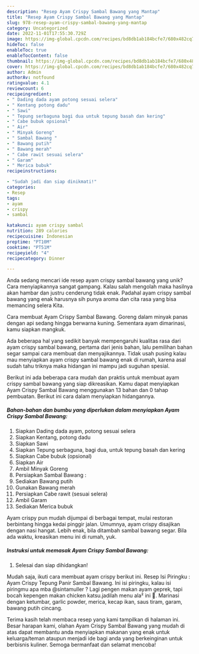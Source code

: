 ```yaml
---
description: "Resep Ayam Crispy Sambal Bawang yang Mantap"
title: "Resep Ayam Crispy Sambal Bawang yang Mantap"
slug: 978-resep-ayam-crispy-sambal-bawang-yang-mantap
category: Uncategorized
date: 2022-11-01T17:55:30.729Z
image: https://img-global.cpcdn.com/recipes/bd8db1ab184bcfe7/680x482cq70/ayam-crispy-sambal-bawang-foto-resep-utama.jpg
hideToc: false
enableToc: true
enableTocContent: false
thumbnail: https://img-global.cpcdn.com/recipes/bd8db1ab184bcfe7/680x482cq70/ayam-crispy-sambal-bawang-foto-resep-utama.jpg
cover: https://img-global.cpcdn.com/recipes/bd8db1ab184bcfe7/680x482cq70/ayam-crispy-sambal-bawang-foto-resep-utama.jpg
author: Admin
authorAv: notfound
ratingvalue: 4.1
reviewcount: 6
recipeingredient:
- " Dading dada ayam potong sesuai selera"
- " Kentang potong dadu"
- " Sawi"
- " Tepung serbaguna bagi dua untuk tepung basah dan kering"
- " Cabe bubuk opsional"
- " Air"
- " Minyak Goreng"
- " Sambal Bawang "
- " Bawang putih"
- " Bawang merah"
- " Cabe rawit sesuai selera"
- " Garam"
- " Merica bubuk"
recipeinstructions:

- "Sudah jadi dan siap dinikmati!"
categories:
- Resep
tags:
- ayam
- crispy
- sambal

katakunci: ayam crispy sambal 
nutrition: 289 calories
recipecuisine: Indonesian
preptime: "PT10M"
cooktime: "PT51M"
recipeyield: "4"
recipecategory: Dinner

---
```





Anda sedang mencari ide resep ayam crispy sambal bawang yang unik? Cara menyiapkannya sangat gampang. Kalau salah mengolah maka hasilnya akan hambar dan justru cenderung tidak enak. Padahal ayam crispy sambal bawang yang enak harusnya sih punya aroma dan cita rasa yang bisa memancing selera Kita.





Cara membuat Ayam Crispy Sambal Bawang. Goreng dalam minyak panas dengan api sedang hingga berwarna kuning. Sementara ayam dimarinasi, kamu siapkan mangkuk.

Ada beberapa hal yang sedikit banyak mempengaruhi kualitas rasa dari ayam crispy sambal bawang, pertama dari jenis bahan, lalu pemilihan bahan segar sampai cara membuat dan menyajikannya. Tidak usah pusing kalau mau menyiapkan ayam crispy sambal bawang enak di rumah, karena asal sudah tahu triknya maka hidangan ini mampu jadi suguhan spesial.






Berikut ini ada beberapa cara mudah dan praktis untuk membuat ayam crispy sambal bawang yang siap dikreasikan. Kamu dapat menyiapkan Ayam Crispy Sambal Bawang menggunakan 13 bahan dan 0 tahap pembuatan. Berikut ini cara dalam menyiapkan hidangannya.

<!--inarticleads1-->

##### Bahan-bahan dan bumbu yang diperlukan dalam menyiapkan Ayam Crispy Sambal Bawang:

1. Siapkan  Dading dada ayam, potong sesuai selera
1. Siapkan  Kentang, potong dadu
1. Siapkan  Sawi
1. Siapkan  Tepung serbaguna, bagi dua, untuk tepung basah dan kering
1. Siapkan  Cabe bubuk (opsional)
1. Siapkan  Air
1. Ambil  Minyak Goreng
1. Persiapkan  Sambal Bawang :
1. Sediakan  Bawang putih
1. Gunakan  Bawang merah
1. Persiapkan  Cabe rawit (sesuai selera)
1. Ambil  Garam
1. Sediakan  Merica bubuk


Ayam crispy pun mudah dijumpai di berbagai tempat, mulai restoran berbintang hingga kedai pinggir jalan. Umumnya, ayam crispy disajikan dengan nasi hangat. Lebih enak, bila ditambah sambal bawang segar. Bila ada waktu, kreasikan menu ini di rumah, yuk. 

<!--inarticleads2-->

##### Instruksi untuk memasak Ayam Crispy Sambal Bawang:


1. Selesai dan siap dihidangkan!

Mudah saja, ikuti cara membuat ayam crispy berikut ini. Resep Isi Piringku : Ayam Crispy Tepung Panir Sambal Bawang. Ini isi piringku, kalau isi piringmu apa mba @sintamuller ? Lagi pengen makan ayam geprek, tapi bocah kepengen makan chicken katsu.jadilah menu ala² ini 🤣. Marinasi dengan ketumbar, garlic powder, merica, kecap ikan, saus tiram, garam, bawang putih cincang. 

Terima kasih telah membaca resep yang kami tampilkan di halaman ini. Besar harapan kami, olahan Ayam Crispy Sambal Bawang yang mudah di atas dapat membantu anda menyiapkan makanan yang enak untuk keluarga/teman ataupun menjadi ide bagi anda yang berkeinginan untuk berbisnis kuliner. Semoga bermanfaat dan selamat mencoba!
